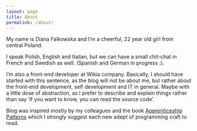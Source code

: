 ```yaml
---
layout: page
title: About
permalink: /about/
---
```

My name is Diana Falkowska and I’m a cheerful, 22 year old girl from central Poland.

I speak Polish, English and Italian, but we can have a small chit-chat in French and Swedish as well. (Spanish and German in progress :).

I’m also a front-end developer at Wikia company. Basically, I should have started with this sentence, as the blog will not be about me, but rather about the front-end development, self development and IT in general. Maybe with a little dose of abstraction, as I prefer to describe and explain things rather than say ‘if you want to know, you can read the source code’.

Blog was inspired mostly by my colleagues and the book [Apprenticeship Patterns](http://chimera.labs.oreilly.com/books/1234000001813/index.html) which I strongly suggest each new adept of programming craft to read.